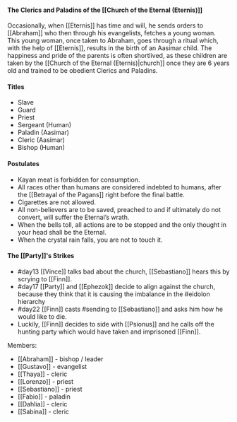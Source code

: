 #### The Clerics and Paladins of the [[Church of the Eternal (Eternis)]]

Occasionally, when [[Eternis]] has time and will, he sends orders to [[Abraham]] who then through his evangelists, fetches a young woman. This young woman, once taken to Abraham, goes through a ritual which, with the help of [[Eternis]], results in the birth of an Aasimar child. The happiness and pride of the parents is often shortlived, as these children are taken by the [[Church of the Eternal (Eternis)|church]] once they are 6 years old and trained to be obedient Clerics and Paladins.

#### Titles
- Slave
- Guard
- Priest
- Sergeant (Human)
- Paladin (Aasimar)
- Cleric (Aasimar)
- Bishop (Human)

#### Postulates

- Kayan meat is forbidden for consumption.
- All races other than humans are considered indebted to humans, after the [[Betrayal of the Pagans]] right before the final battle.
- Cigarettes are not allowed.
- All non-believers are to be saved, preached to and if ultimately do not convert, will suffer the Eternal’s wrath.
- When the bells toll, all actions are to be stopped and the only thought in your head shall be the Eternal.
- When the crystal rain falls, you are not to touch it.

#### The [[Party]]'s Strikes
- #day13 [[Vince]] talks bad about the church, [[Sebastiano]] hears this by scrying to [[Finn]].
- #day17 [[Party]] and [[Ephezok]] decide to align against the church, because they think that it is causing the imbalance in the #eidolon hierarchy
- #day22 [[Finn]] casts #sending to [[Sebastiano]] and asks him how he would like to die.
- Luckily, [[Finn]] decides to side with [[Psionus]] and he calls off the hunting party which would have taken and imprisoned [[Finn]].

Members:
- [[Abraham]] - bishop / leader
- [[Gustavo]] - evangelist
- [[Thaya]] - cleric
- [[Lorenzo]] - priest
- [[Sebastiano]] - priest
- [[Fabio]] - paladin
- [[Dahlia]] - cleric
- [[Sabina]] - cleric